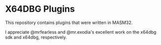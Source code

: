 # X64DBG Plugins
This repository contains plugins that were written in MASM32.

I appreciate @mrfearless and @mr.exodia's excellent work on the x64dbg sdk and x64dbg, respectively.

